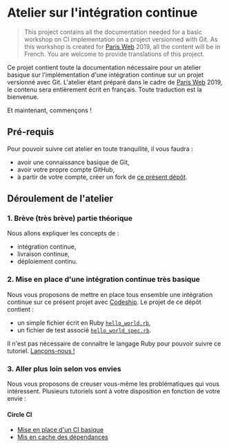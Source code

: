 # Atelier sur l'intégration continue

> This project contains all the documentation needed for a basic workshop on CI
implementation on a project versionned with Git. As this workshop is created for
[Paris Web](https://www.paris-web.fr/) 2019, all the content will be in French.
You are welcome to provide translations of this project.

Ce projet contient toute la documentation nécessaire pour un atelier basique sur
l'implémentation d'une intégration continue sur un projet versionné avec Git.
L'atelier étant préparé dans le cadre de [Paris Web](https://www.paris-web.fr/)
2019, le contenu sera entièrement écrit en français. Toute traduction est la
bienvenue.

Et maintenant, commençons !

## Pré-requis

Pour pouvoir suivre cet atelier en toute tranquilité, il vous faudra :
- avoir une connaissance basique de Git,
- avoir votre propre compte GitHub,
- à partir de votre compte, créer un fork de [ce présent
  dépôt](https://github.com/Ynote/workshop-ci).

## Déroulement de l'atelier

### 1. Brève (très brève) partie théorique

Nous allons expliquer les concepts de :
- intégration continue,
- livraison continue,
- déploiement continu.

### 2. Mise en place d'une intégration continue très basique

Nous vous proposons de mettre en place tous ensemble une intégration continue sur
ce présent projet avec [Codeship](https://codeship.com/). Le projet de ce dépôt
contient :
- un simple fichier écrit en Ruby
  [`hello_world.rb`](https://github.com/Ynote/workshop-ci/blob/master/hello_world.rb),
- un fichier de test associé
  [`hello_world_spec.rb`](https://github.com/Ynote/workshop-ci/blob/master/hello_world_spec.rb).

Il n'est pas nécessaire de connaître le langage Ruby pour pouvoir suivre ce
tutoriel. [Lançons-nous !](/docs/codeship/basic-ci_FR.md)

### 3. Aller plus loin selon vos envies

Nous vous proposons de creuser vous-même les problématiques qui vous
intéressent. Plusieurs tutoriels sont à votre disposition en fonction de votre
envie :

#### Circle CI
- [Mise en place d'un CI basique](https://github.com/Ynote/workshop-ci/blob/master/docs/circle-ci/basic-ci_FR.md)
- [Mis en cache des
  dépendances](https://github.com/Ynote/workshop-ci/blob/master/docs/circle-ci/caching-dependencies_FR.md)
